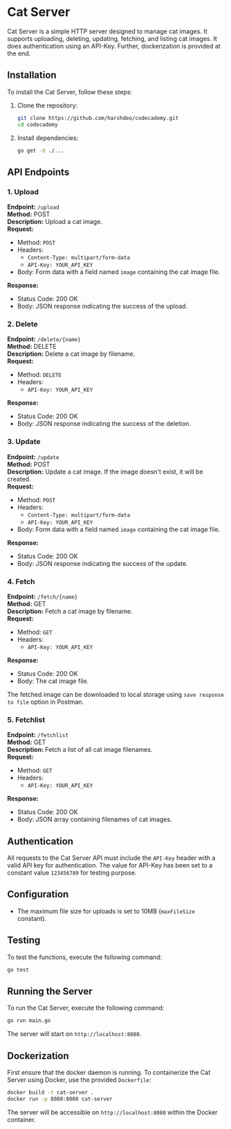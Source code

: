 # Cat Server

Cat Server is a simple HTTP server designed to manage cat images. It supports uploading, deleting, updating, fetching, and listing cat images.
It does authentication using an API-Key. Further, dockerization is provided at the end.

## Installation

To install the Cat Server, follow these steps:

1. Clone the repository:

   ```bash
   git clone https://github.com/harshdeo/codecademy.git
   cd codecademy
   ```

2. Install dependencies:

   ```bash
   go get -d ./...
   ```

## API Endpoints

### 1. Upload

   **Endpoint:** `/upload`  
   **Method:** POST  
   **Description:** Upload a cat image.  
   **Request:**
   - Method: `POST`
   - Headers: 
     - `Content-Type: multipart/form-data`
     - `API-Key: YOUR_API_KEY`
   - Body: Form data with a field named `image` containing the cat image file.
   
   **Response:**
   - Status Code: 200 OK
   - Body: JSON response indicating the success of the upload.

### 2. Delete

   **Endpoint:** `/delete/{name}`  
   **Method:** DELETE  
   **Description:** Delete a cat image by filename.  
   **Request:**
   - Method: `DELETE`
   - Headers: 
     - `API-Key: YOUR_API_KEY`
   
   **Response:**
   - Status Code: 200 OK
   - Body: JSON response indicating the success of the deletion.

### 3. Update

   **Endpoint:** `/update`  
   **Method:** POST  
   **Description:** Update a cat image. If the image doesn't exist, it will be created.  
   **Request:**
   - Method: `POST`
   - Headers: 
     - `Content-Type: multipart/form-data`
     - `API-Key: YOUR_API_KEY`
   - Body: Form data with a field named `image` containing the cat image file.
   
   **Response:**
   - Status Code: 200 OK
   - Body: JSON response indicating the success of the update.

### 4. Fetch

   **Endpoint:** `/fetch/{name}`  
   **Method:** GET  
   **Description:** Fetch a cat image by filename.  
   **Request:**
   - Method: `GET`
   - Headers: 
     - `API-Key: YOUR_API_KEY`
   
   **Response:**
   - Status Code: 200 OK
   - Body: The cat image file.

   The fetched image can be downloaded to local storage using `save response to file` option in Postman.

### 5. Fetchlist

   **Endpoint:** `/fetchlist`  
   **Method:** GET  
   **Description:** Fetch a list of all cat image filenames.  
   **Request:**
   - Method: `GET`
   - Headers: 
     - `API-Key: YOUR_API_KEY`
   
   **Response:**
   - Status Code: 200 OK
   - Body: JSON array containing filenames of cat images.

## Authentication

All requests to the Cat Server API must include the `API-Key` header with a valid API key for authentication.
The value for API-Key has been set to a constant value `123456789` for testing purpose.

## Configuration

- The maximum file size for uploads is set to 10MB (`maxFileSize` constant).

## Testing

To test the functions, execute the following command:

```bash
go test
```


## Running the Server

To run the Cat Server, execute the following command:

```bash
go run main.go
```

The server will start on `http://localhost:8080`.

## Dockerization

First ensure that the docker daemon is running.
To containerize the Cat Server using Docker, use the provided `Dockerfile`:

```bash
docker build -t cat-server .
docker run -p 8080:8080 cat-server
```

The server will be accessible on `http://localhost:8080` within the Docker container.